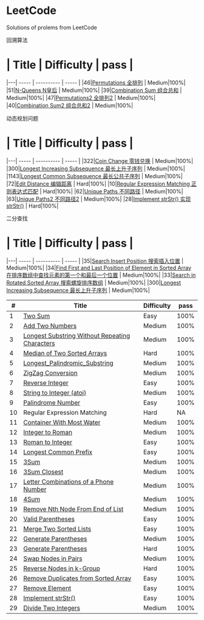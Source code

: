 # LeetCode
Solutions of prolems from LeetCode

回溯算法
 # | Title | Difficulty |  pass |
|---| ----- | ---------- | ----- |
|46|[Permutations 全排列](https://github.com/Dod-o/LeetCode/blob/master/1-10/1.Two_Sum.py) | Medium|100%|
|51|[N-Queens N皇后](https://github.com/Dod-o/LeetCode/blob/master/1-10/2.Add_Two_Numbers.py) | Medium|100%|
|39|[Combination Sum 组合总和](https://github.com/Dod-o/LeetCode/blob/master/1-10/2.Add_Two_Numbers.py) | Medium|100%|
|47|[Permutations2 全排列2](https://github.com/Dod-o/LeetCode/blob/master/1-10/1.Two_Sum.py) | Medium|100%|
|40|[Combination Sum2 组合总和2](https://github.com/Dod-o/LeetCode/blob/master/1-10/2.Add_Two_Numbers.py) | Medium|100%|

动态规划问题
# | Title | Difficulty |  pass |
|---| ----- | ---------- | ----- |
|322|[Coin Change 零钱兑换](https://github.com/Dod-o/LeetCode/blob/master/1-10/1.Two_Sum.py) | Medium|100%|
|300|[Longest Increasing Subsequence 最长上升子序列](https://github.com/Dod-o/LeetCode/blob/master/1-10/1.Two_Sum.py) | Medium|100%|
|1143|[Longest Common Subsequence 最长公共子序列](https://github.com/Dod-o/LeetCode/blob/master/1-10/1.Two_Sum.py) | Medium|100%|
|72|[Edit Distance 编辑距离](https://github.com/Dod-o/LeetCode/blob/master/1-10/1.Two_Sum.py) | Hard|100%|
|10|[Regular Expression Matching 正则表达式匹配](https://github.com/Dod-o/LeetCode/blob/master/1-10/1.Two_Sum.py) | Hard|100%|
|62|[Unique Paths 不同路径](https://github.com/Dod-o/LeetCode/blob/master/1-10/1.Two_Sum.py) | Medium|100%|
|63|[Unique Paths2 不同路径2](https://github.com/Dod-o/LeetCode/blob/master/1-10/1.Two_Sum.py) | Medium|100%|
|28|[Implement strStr() 实现strStr()](https://github.com/Dod-o/LeetCode/blob/master/1-10/1.Two_Sum.py) | Hard|100%|

二分查找
# | Title | Difficulty |  pass |
|---| ----- | ---------- | ----- |
|35|[Search Insert Position 搜索插入位置](https://github.com/Dod-o/LeetCode/blob/master/1-10/1.Two_Sum.py) | Medium|100%|
|34|[Find First and Last Position of Element in Sorted Array 在排序数组中查找元素的第一个和最后一个位置](https://github.com/Dod-o/LeetCode/blob/master/1-10/1.Two_Sum.py) | Medium|100%|
|33|[Search in Rotated Sorted Array 搜索螺旋排序数组](https://github.com/Dod-o/LeetCode/blob/master/1-10/1.Two_Sum.py) | Medium|100%|
|300|[Longest Increasing Subsequence 最长上升子序列](https://github.com/Dod-o/LeetCode/blob/master/1-10/1.Two_Sum.py) | Medium|100%|


| # | Title | Difficulty |  pass |
|---| ----- | ---------- | ----- |
|1|[Two Sum](https://github.com/Dod-o/LeetCode/blob/master/1-10/1.Two_Sum.py) | Easy|100%|
|2|[Add Two Numbers](https://github.com/Dod-o/LeetCode/blob/master/1-10/2.Add_Two_Numbers.py) | Medium|100%|
|3|[Longest Substring Without Repeating Characters](https://github.com/Dod-o/LeetCode/blob/master/1-10/3.Longest_Substring_Without_Repeating_Characters.py) | Medium|100%|
|4|[Median of Two Sorted Arrays  ](https://github.com/Dod-o/LeetCode/blob/master/1-10/4.Median_of_Two_Sorted_Arrays.py) | Hard|100%|
|5|[Longest_Palindromic_Substring](https://github.com/Dod-o/LeetCode/blob/master/1-10/5.Longest_Palindromic_Substring.py) | Medium|100%|
|6|[ZigZag Conversion](https://github.com/Dod-o/LeetCode/blob/master/1-10/6.ZigZag_Conversion.py) | Medium|100%|
|7|[Reverse Integer](https://github.com/Dod-o/LeetCode/blob/master/1-10/7.Reverse_Integer.py) | Easy|100%|
|8|[String to Integer (atoi)](https://github.com/Dod-o/LeetCode/blob/master/1-10/8.String_to_Integer_(atoi).py) | Medium|100%|
|9|[Palindrome Number](https://github.com/Dod-o/LeetCode/blob/master/1-10/9.Palindrome_Number.py) | Easy|100%|
|10| Regular Expression Matching| Hard| NA|
|11|[Container With Most Water](https://github.com/Dod-o/LeetCode/blob/master/11-20/11.Container_With_Most_Water.py) | Medium|100%|
|12|[Integer to Roman](https://github.com/Dod-o/LeetCode/blob/master/11-20/12.Integer%20to%20Roman.py) | Medium|100%|
|13|[Roman to Integer](https://github.com/Dod-o/LeetCode/blob/master/11-20/13.Roman_to_Integer.py) | Easy|100%|
|14|[Longest Common Prefix](https://github.com/Dod-o/LeetCode/blob/master/11-20/14.Longest_Common_Prefix.py) | Easy|100%|
|15|[3Sum](https://github.com/Dod-o/LeetCode/blob/master/11-20/15.3Sum.py) | Medium|100%|
|16|[3Sum Closest](https://github.com/Dod-o/LeetCode/blob/master/11-20/16.3Sum_Closest.py) | Medium|100%|
|17|[Letter Combinations of a Phone Number](https://github.com/Dod-o/LeetCode/blob/master/11-20/17.Letter_Combinations_of_a_Phone_Number.py) | Medium|100%|
|18|[4Sum](https://github.com/Dod-o/LeetCode/blob/master/11-20/18.4Sum.py) | Medium|100%|
|19|[Remove Nth Node From End of List](https://github.com/Dod-o/LeetCode/blob/master/11-20/19.Remove_Nth_Node_From_End_of_List.py) | Medium|100%|
|20|[Valid Parentheses](https://github.com/Dod-o/LeetCode/blob/master/11-20/20.Valid_Parentheses.py) | Easy|100%|
|21|[Merge Two Sorted Lists](https://github.com/Dod-o/LeetCode/blob/master/21-30/21.%20Merge_Two_Sorted_Lists.py) | Easy|100%|
|22|[Generate Parentheses](https://github.com/Dod-o/LeetCode/blob/master/21-30/22.%20Generate_Parentheses.py) | Medium|100%|
|23|[Generate Parentheses](https://github.com/Dod-o/LeetCode/blob/master/21-30/23.%20Merge_k_Sorted_Lists.py) | Hard|100%|
|24|[Swap Nodes in Pairs](https://github.com/Dod-o/LeetCode/blob/master/21-30/24.%20Swap_Nodes_in_Pairs.py) | Medium|100%|
|25|[Reverse Nodes in k-Group](https://github.com/Dod-o/LeetCode/blob/master/21-30/25.%20Reverse_Nodes_in_k-Group.py) | Hard|100%|
|26|[Remove Duplicates from Sorted Array](https://github.com/Dod-o/LeetCode/blob/master/21-30/26.%20Remove_Duplicates_from_Sorted_Array.py) | Easy|100%|
|27|[Remove Element](https://github.com/Dod-o/LeetCode/blob/master/21-30/27.%20Remove_Element.py) | Easy|100%|
|28|[Implement strStr()](https://github.com/Dod-o/LeetCode/blob/master/21-30/28.%20Implement_strStr().py) | Easy|100%|
|29|[Divide Two Integers](https://github.com/Dod-o/LeetCode/blob/master/21-30/29.%20Divide_Two_Integers.py) | Medium|100%|
